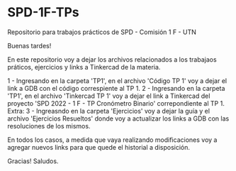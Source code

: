 # SPD-1F-TPs
Repositorio para trabajos prácticos de SPD - Comisión 1 F - UTN

Buenas tardes!

En este repositorio voy a dejar los archivos relacionados a los trabajaos práticos, ejercicios y links a Tinkercad de la materia.

1 - Ingresando en la carpeta 'TP1', en el archivo 'Código TP 1' voy a dejar el link a GDB con el código correspiente al TP 1. 
2 - Ingresando en la carpeta 'TP1', en el archivo 'Tinkercad TP 1' voy a dejar el link a Tinkercad del proyecto 'SPD 2022 - 1 F - TP Cronómetro Binario' correpondiente al TP 1.
Extra:
3 - Ingreasndo en la carpeta 'Ejercicios' voy a dejar la guía y el archivo 'Ejercicios Resueltos' donde voy a actualizar los links a GDB con las resoluciones de los mismos.

En todos los casos, a medida que vaya realizando modificaciones voy a agregar nuevos links para que quede el historial a disposición.

Gracias!
Saludos.
